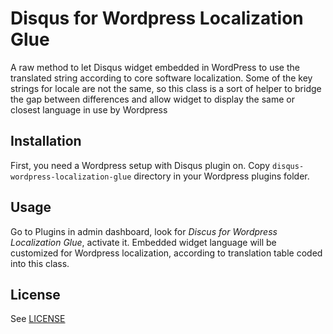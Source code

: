 Disqus for Wordpress Localization Glue
=========
A raw method to let Disqus widget embedded in WordPress to use the translated string according to core software localization.
Some of the key strings for locale are not the same, so this class is a sort of helper to bridge the gap between differences and allow widget to display the same or closest language in use by Wordpress

## Installation
First, you need a Wordpress setup with Disqus plugin on.
Copy `disqus-wordpress-localization-glue` directory in your Wordpress plugins folder.

## Usage
Go to Plugins in admin dashboard, look for *Discus for Wordpress Localization Glue*, activate it.
Embedded widget language will be customized for Wordpress localization, according to translation table coded into this class.

## License
See [LICENSE](LICENSE)
